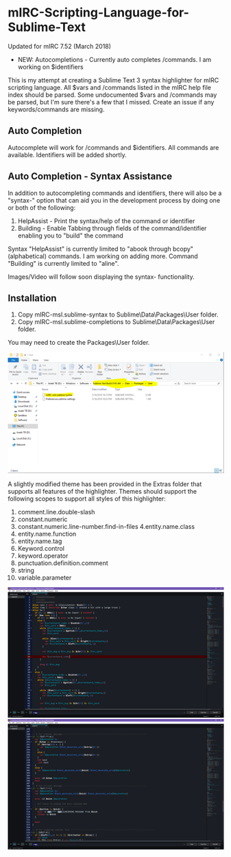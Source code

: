 # mIRC-Scripting-Language-for-Sublime-Text
Updated for mIRC 7.52 (March 2018)

- NEW: Autocompletions - Currently auto completes /commands.  I am working on $identifiers

This is my attempt at creating a Sublime Text 3 syntax highlighter for mIRC scripting language.  All $vars and /commands listed in the mIRC help file index should be parsed.  Some undocumented $vars and /commands may be parsed, but I'm sure there's a few that I missed.  Create an issue if any keywords/commands are missing.

Auto Completion
---------------
Autocomplete will work for /commands and $identifiers.  All commands are available.  Identifiers will be added shortly.

Auto Completion - Syntax Assistance
-----------------------------------
In addition to autocompleting commands and identifiers, there will also be a "syntax-" option that can aid you in the development process by doing one or both of the following:
1. HelpAssist - Print the syntax/help of the command or identifier
2. Building - Enable Tabbing through fields of the command/identifier enabling you to "build" the command

Syntax "HelpAssist" is currently limited to "abook through bcopy" (alphabetical) commands.  I am working on adding more.
Command "Building" is currently limited to "aline".

Images/Video will follow soon displaying the syntax- functionality.


Installation
------------

1. Copy mIRC-msl.sublime-syntax to Sublime\Data\Packages\User folder.
2. Copy mIRC-msl.sublime-completions to Sublime\Data\Packages\User folder.

You may need to create the Packages\User folder.

![Alt text](screenshots/Install-screenshot.png)


A slightly modified theme has been provided in the Extras folder that supports all features of the highlighter. Themes should support the following scopes to support all styles of this highlighter:
1. comment.line.double-slash
2. constant.numeric
3. constant.numeric.line-number.find-in-files
4.entity.name.class
5. entity.name.function
6. entity.name.tag
7. Keyword.control
8. keyword.operator
9. punctuation.definition.comment
10. string
11. variable.parameter

![Alt text](screenshots/screen1.png)
![Alt text](screenshots/screen2.png)
